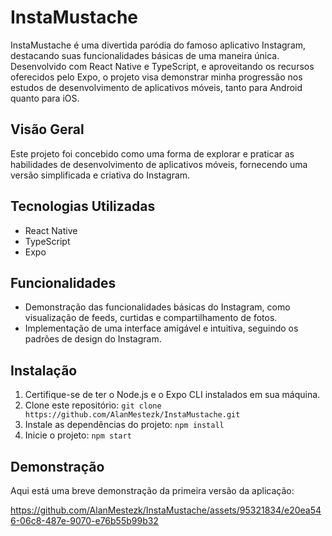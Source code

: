 # InstaMustache

InstaMustache é uma divertida paródia do famoso aplicativo Instagram, destacando suas funcionalidades básicas de uma maneira única. Desenvolvido com React Native e TypeScript, e aproveitando os recursos oferecidos pelo Expo, o projeto visa demonstrar minha progressão nos estudos de desenvolvimento de aplicativos móveis, tanto para Android quanto para iOS.

## Visão Geral

Este projeto foi concebido como uma forma de explorar e praticar as habilidades de desenvolvimento de aplicativos móveis, fornecendo uma versão simplificada e criativa do Instagram.

## Tecnologias Utilizadas

- React Native
- TypeScript
- Expo

## Funcionalidades

- Demonstração das funcionalidades básicas do Instagram, como visualização de feeds, curtidas e compartilhamento de fotos.
- Implementação de uma interface amigável e intuitiva, seguindo os padrões de design do Instagram.

## Instalação

1. Certifique-se de ter o Node.js e o Expo CLI instalados em sua máquina.
2. Clone este repositório: `git clone https://github.com/AlanMestezk/InstaMustache.git`
3. Instale as dependências do projeto: `npm install`
4. Inicie o projeto: `npm start`

## Demonstração

Aqui está uma breve demonstração da primeira versão da aplicação:

https://github.com/AlanMestezk/InstaMustache/assets/95321834/e20ea546-06c8-487e-9070-e76b55b99b32

